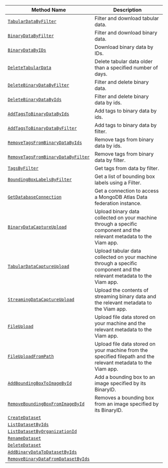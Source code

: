 <!-- prettier-ignore -->
Method Name | Description
----------- | -----------
[`TabularDataByFilter`](/build/program/apis/data-client/#tabulardatabyfilter) | Filter and download tabular data.
[`BinaryDataByFilter`](/build/program/apis/data-client/#binarydatabyfilter) | Filter and download binary data.
[`BinaryDataByIDs`](/build/program/apis/data-client/#binarydatabyids) | Download binary data by IDs.
[`DeleteTabularData`](/build/program/apis/data-client/#deletetabulardata) | Delete tabular data older than a specified number of days.
[`DeleteBinaryDataByFilter`](/build/program/apis/data-client/#deletebinarydatabyfilter) | Filter and delete binary data.
[`DeleteBinaryDataByIds`](/build/program/apis/data-client/#deletebinarydatabyids) | Filter and delete binary data by ids.
[`AddTagsToBinaryDataByIds`](/build/program/apis/data-client/#addtagstobinarydatabyids) | Add tags to binary data by ids.
[`AddTagsToBinaryDataByFilter`](/build/program/apis/data-client/#addtagstobinarydatabyfilter) | Add tags to binary data by filter.
[`RemoveTagsFromBinaryDataByIds`](/build/program/apis/data-client/#removetagsfrombinarydatabyids) | Remove tags from binary data by ids.
[`RemoveTagsFromBinaryDataByFilter`](/build/program/apis/data-client/#removetagsfrombinarydatabyfilter) | Remove tags from binary data by filter.
[`TagsByFilter`](/build/program/apis/data-client/#tagsbyfilter) | Get tags from data by filter.
[`BoundingBoxLabelsByFilter`](/build/program/apis/data-client/#boundingboxlabelsbyfilter) | Get a list of bounding box labels using a Filter.
[`GetDatabaseConnection`](/build/program/apis/data-client/#getdatabaseconnection) | Get a connection to access a MongoDB Atlas Data federation instance.
[`BinaryDataCaptureUpload`](/build/program/apis/data-client/#binarydatacaptureupload) | Upload binary data collected on your machine through a specific component and the relevant metadata to the Viam app.
[`TabularDataCaptureUpload`](/build/program/apis/data-client/#tabulardatacaptureupload) | Upload tabular data collected on your machine through a specific component and the relevant metadata to the Viam app.
[`StreamingDataCaptureUpload`](/build/program/apis/data-client/#streamingdatacaptureupload) | Upload the contents of streaming binary data and the relevant metadata to the Viam app.
[`FileUpload`](/build/program/apis/data-client/#fileupload) | Upload file data stored on your machine and the relevant metadata to the Viam app.
[`FileUploadFromPath`](/build/program/apis/data-client/#fileuploadfrompath) | Upload file data stored on your machine from the specified filepath and the relevant metadata to the Viam app.
[`AddBoundingBoxToImageById`](/build/program/apis/data-client/#addboundingboxtoimagebyid) | Add a bounding box to an image specified by its BinaryID.
[`RemoveBoundingBoxFromImageById`](/build/program/apis/data-client/#removeboundingboxfromimagebyid) | Removes a bounding box from an image specified by its BinaryID.
[`CreateDataset`](/build/program/apis/data-client/#createdataset) |
[`ListDatasetByIds`](/build/program/apis/data-client/#listdatasetbyids) |
[`ListDatasetByOrganizationId`](/build/program/apis/data-client/#listdatasetbyorganizationid) |
[`RenameDataset`](/build/program/apis/data-client/#renamedataset) |
[`DeleteDataset`](/build/program/apis/data-client/#deletedataset) |
[`AddBinaryDataToDatasetByIds`](/build/program/apis/data-client/#addbinarydatatodatasetbyids) |
[`RemoveBinaryDataFromDatasetByIds`](/build/program/apis/data-client/#removebinarydatafromdatasetbyids) |
